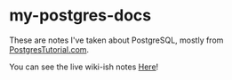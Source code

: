 # my-postgres-docs

These are notes I've taken about PostgreSQL, mostly from [PostgresTutorial.com](https://www.postgresqltutorial.com/).

You can see the live wiki-ish notes [Here](https://n8ers.github.io/my-postgres-docs/)!